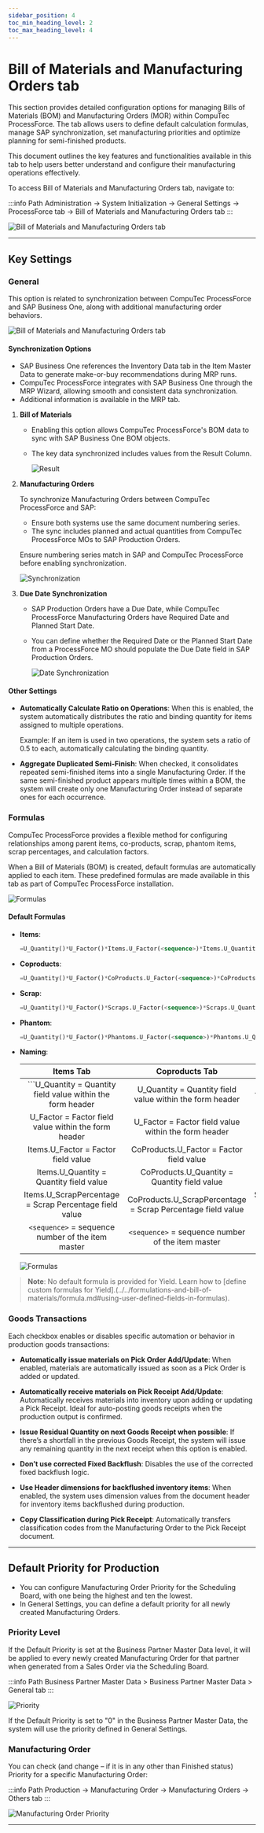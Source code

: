 ```yaml
---
sidebar_position: 4
toc_min_heading_level: 2
toc_max_heading_level: 4
---
```


# Bill of Materials and Manufacturing Orders tab

This section provides detailed configuration options for managing Bills of Materials (BOM) and Manufacturing Orders (MOR) within CompuTec ProcessForce. The tab allows users to define default calculation formulas, manage SAP synchronization, set manufacturing priorities and optimize planning for semi-finished products.

This document outlines the key features and functionalities available in this tab to help users better understand and configure their manufacturing operations effectively.

To access Bill of Materials and Manufacturing Orders tab, navigate to:

:::info Path
Administration → System Initialization → General Settings → ProcessForce tab → Bill of Materials and Manufacturing Orders tab
:::

![Bill of Materials and Manufacturing Orders tab](./media/bom-mor/gen-settings-bom.webp)

---

## Key Settings

### General

This option is related to synchronization between CompuTec ProcessForce and SAP Business One, along with additional manufacturing order behaviors.

![Bill of Materials and Manufacturing Orders tab](./media/bom-mor/gen-bom.webp)

#### Synchronization Options

- SAP Business One references the Inventory Data tab in the Item Master Data to generate make-or-buy recommendations during MRP runs.
- CompuTec ProcessForce integrates with SAP Business One through the MRP Wizard, allowing smooth and consistent data synchronization.
- Additional information is available in the MRP tab.

1. **Bill of Materials**

    - Enabling this option allows CompuTec ProcessForce's BOM data to sync with SAP Business One BOM objects.
    - The key data synchronized includes values from the Result Column.

        ![Result](./media/bom-mor/bill-of-materials-result.webp)

2. **Manufacturing Orders**

    To synchronize Manufacturing Orders between CompuTec ProcessForce and SAP:

    - Ensure both systems use the same document numbering series.
    - The sync includes planned and actual quantities from CompuTec ProcessForce MOs to SAP Production Orders.

    Ensure numbering series match in SAP and CompuTec ProcessForce before enabling synchronization.

    ![Synchronization](./media/bom-mor/manufacturing-order-synchronization.webp)

3. **Due Date Synchronization**

    - SAP Production Orders have a Due Date, while CompuTec ProcessForce Manufacturing Orders have Required Date and Planned Start Date.
    - You can define whether the Required Date or the Planned Start Date from a ProcessForce MO should populate the Due Date field in SAP Production Orders.

        ![Date Synchronization](./media/bom-mor/manufacturing-order-sync-dates.webp)

#### Other Settings

- **Automatically Calculate Ratio on Operations**: When this is enabled, the system automatically distributes the ratio and binding quantity for items assigned to multiple operations.

    Example: If an item is used in two operations, the system sets a ratio of 0.5 to each, automatically calculating the binding quantity.

- **Aggregate Duplicated Semi-Finish**: When checked, it consolidates repeated semi-finished items into a single Manufacturing Order. If the same semi-finished product appears multiple times within a BOM, the system will create only one Manufacturing Order instead of separate ones for each occurrence.

### Formulas

CompuTec ProcessForce provides a flexible method for configuring relationships among parent items, co-products, scrap, phantom items, scrap percentages, and calculation factors.

When a Bill of Materials (BOM) is created, default formulas are automatically applied to each item. These predefined formulas are made available in this tab as part of CompuTec ProcessForce installation.

![Formulas](./media/bom-mor/default-formula-bom.webp)

#### Default Formulas

- **Items**:

    ```sql
    =U_Quantity()*U_Factor()*Items.U_Factor(<sequence>)*Items.U_Quantity(<sequence>)*100/(100 - Items.U_ScrapPercentage(<sequence>))
    ```

- **Coproducts**:

    ```sql
    =U_Quantity()*U_Factor()*CoProducts.U_Factor(<sequence>)*CoProducts.U_Quantity(<sequence>)
    ```

- **Scrap**:

    ```sql
    =U_Quantity()*U_Factor()*Scraps.U_Factor(<sequence>)*Scraps.U_Quantity(<sequence>)
    ```

- **Phantom**:

    ```sql
    =U_Quantity()*U_Factor()*Phantoms.U_Factor(<sequence>)*Phantoms.U_Quantity(<sequence>)
    ```

- **Naming**:

    |                          Items Tab                          |                       Coproducts Tab                        |                        Scrap Tab                         |                       Phantoms Tab                       |
    | :---------------------------------------------------------: | :---------------------------------------------------------: | :------------------------------------------------------: | :------------------------------------------------------: |
    | ```U_Quantity = Quantity field value within the form header |  U_Quantity = Quantity field value within the form header   | U_Quantity = Quantity field value within the form header | U_Quantity = Quantity field value within the form header |
    |    U_Factor = Factor field value within the form header     |    U_Factor = Factor field value within the form header     |   U_Factor = Factor field value within the form header   |   U_Factor = Factor field value within the form header   |
    |             Items.U_Factor = Factor field value             |          CoProducts.U_Factor = Factor field value           |           Scrap.U_Factor = Factor field value            |          Phantom.U_Factor = Factor field value           |
    |           Items.U_Quantity = Quantity field value           |        CoProducts.U_Quantity = Quantity field value         |         Scrap.U_Quantity = Quantity field value          |        Phantom.U_Quantity = Quantity field value         |
    |   Items.U_ScrapPercentage = Scrap Percentage field value    | CoProducts.U_ScrapPercentage = Scrap Percentage field value |  Scrap.U_ScrapPercentage = Scrap Percentage field value  | Phantom.U_ScrapPercentage = Scrap Percentage field value |
    |      `<sequence>` = sequence number of the item master      |      `<sequence>` = sequence number of the item master      |    `<sequence>` = sequence number of the item master     |    `<sequence>` = sequence number of the item master     |

    ![Formulas](./media/bom-mor/bill-of-materials-formulas.webp)

>**Note**: No default formula is provided for Yield. Learn how to [define custom formulas for Yield].(../../formulations-and-bill-of-materials/formula.md#using-user-defined-fields-in-formulas).

### Goods Transactions

Each checkbox enables or disables specific automation or behavior in production goods transactions:

- **Automatically issue materials on Pick Order Add/Update**: When enabled, materials are automatically issued as soon as a Pick Order is added or updated.

- **Automatically receive materials on Pick Receipt Add/Update**: Automatically receives materials into inventory upon adding or updating a Pick Receipt. Ideal for auto-posting goods receipts when the production output is confirmed.

- **Issue Residual Quantity on next Goods Receipt when possible**: If there’s a shortfall in the previous Goods Receipt, the system will issue any remaining quantity in the next receipt when this option is enabled.

- **Don’t use corrected Fixed Backflush**: Disables the use of the corrected fixed backflush logic.

- **Use Header dimensions for backflushed inventory items**: When enabled, the system uses dimension values from the document header for inventory items backflushed during production.

- **Copy Classification during Pick Receipt**: Automatically transfers classification codes from the Manufacturing Order to the Pick Receipt document.

---

## Default Priority for Production

- You can configure Manufacturing Order Priority for the Scheduling Board, with one being the highest and ten the lowest.
- In General Settings, you can define a default priority for all newly created Manufacturing Orders.

### Priority Level

If the Default Priority is set at the Business Partner Master Data level, it will be applied to every newly created Manufacturing Order for that partner when generated from a Sales Order via the Scheduling Board.

:::info Path
    Business Partner Master Data > Business Partner Master Data > General tab
:::

![Priority](./media/bom-mor/business-partner-master-data-priority.webp)

If the Default Priority is set to "0" in the Business Partner Master Data, the system will use the priority defined in General Settings.

### Manufacturing Order

You can check (and change – if it is in any other than Finished status) Priority for a specific Manufacturing Order:

:::info Path
    Production → Manufacturing Order → Manufacturing Orders → Others tab
:::

![Manufacturing Order Priority](./media/bom-mor/manufacturing-order-priority.webp)

---
